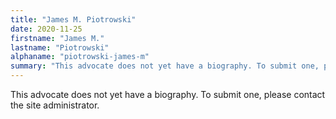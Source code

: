 ```yaml
---
title: "James M. Piotrowski"
date: 2020-11-25
firstname: "James M."
lastname: "Piotrowski"
alphaname: "piotrowski-james-m"
summary: "This advocate does not yet have a biography. To submit one, please contact the site administrator."
---
```

This advocate does not yet have a biography. To submit one, please contact the site administrator.

